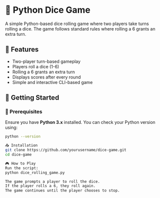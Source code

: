 # 🎲 Python Dice Game

A simple Python-based dice rolling game where two players take turns rolling a dice. The game follows standard rules where rolling a 6 grants an extra turn.

## 📌 Features
- Two-player turn-based gameplay
- Players roll a dice (1-6)
- Rolling a 6 grants an extra turn
- Displays scores after every round
- Simple and interactive CLI-based game

## 🚀 Getting Started

### 🔧 Prerequisites
Ensure you have **Python 3.x** installed. You can check your Python version using:

```bash
python --version

📥 Installation
git clone https://github.com/yourusername/dice-game.git
cd dice-game

🎮 How to Play
Run the script:
python dice_rolling_game.py

The game prompts a player to roll the dice.
If the player rolls a 6, they roll again.
The game continues until the player chooses to stop.
